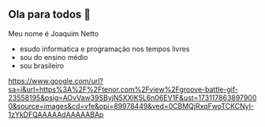 ## Ola para todos 👋

Meu nome é Joaquim Netto

- esudo informatica e programação nos tempos livres
- sou do ensino médio
- sou brasileiro

https://www.google.com/url?sa=i&url=https%3A%2F%2Ftenor.com%2Fview%2Fgroove-battle-gif-23558195&psig=AOvVaw39SByjN5XXlK5L6n06EV1F&ust=1731178638979000&source=images&cd=vfe&opi=89978449&ved=0CBMQjRxqFwoTCKCNyI-1zYkDFQAAAAAdAAAAABAp
